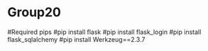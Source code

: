 # Group20

#Required pips
#pip install flask
#pip install flask_login
#pip install flask_sqlalchemy
#pip install Werkzeug==2.3.7
